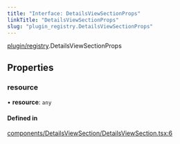 ```yaml
---
title: "Interface: DetailsViewSectionProps"
linkTitle: "DetailsViewSectionProps"
slug: "plugin_registry.DetailsViewSectionProps"
---
```


[plugin/registry](../modules/plugin_registry.md).DetailsViewSectionProps

## Properties

### resource

• **resource**: `any`

#### Defined in

[components/DetailsViewSection/DetailsViewSection.tsx:6](https://github.com/kinvolk/headlamp/blob/f70c8787/frontend/src/components/DetailsViewSection/DetailsViewSection.tsx#L6)

